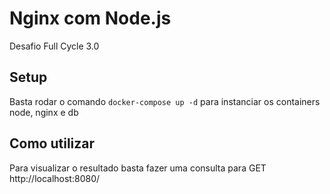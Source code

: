 # Nginx com Node.js

Desafio Full Cycle 3.0

## Setup

Basta rodar o comando `docker-compose up -d` para instanciar os containers node, nginx e db

## Como utilizar

Para visualizar o resultado basta fazer uma consulta para GET http://localhost:8080/
